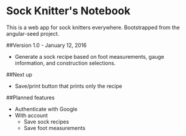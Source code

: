 # Sock Knitter's Notebook

This is a web app for sock knitters everywhere.  Bootstrapped from the angular-seed project.

##Version 1.0 - January 12, 2016
* Generate a sock recipe based on foot measurements, gauge information, and construction selections.

##Next up
* Save/print button that prints only the recipe

##Planned features
* Authenticate with Google
* With account
  * Save sock recipes
  * Save foot measurements
